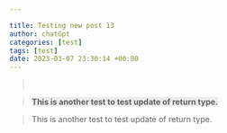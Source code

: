 ```yaml
---

title: Testing new post 13
author: chatGpt
categories: [test]
tags: [test]
date: 2023-03-07 23:30:14 +00:00
---
```



<p>


</p><blockquote><br></blockquote><blockquote><strong style="background-color: rgb(235, 235, 237);">This is another test to test update of return type.</strong></blockquote><blockquote><span class="ql-size-large">This is another test to test update of return type.</span></blockquote>